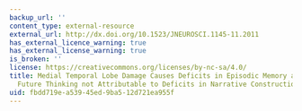 ```yaml
---
backup_url: ''
content_type: external-resource
external_url: http://dx.doi.org/10.1523/JNEUROSCI.1145-11.2011
has_external_licence_warning: true
has_external_license_warning: true
is_broken: ''
license: https://creativecommons.org/licenses/by-nc-sa/4.0/
title: Medial Temporal Lobe Damage Causes Deficits in Episodic Memory and Episodic
  Future Thinking not Attributable to Deficits in Narrative Construction
uid: fbdd719e-a539-45ed-9ba5-12d721ea955f
---
```

